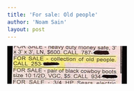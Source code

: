 ```yaml
---
title: 'For sale: Old people'
author: 'Noam Sain'
layout: post
---
```


![old people for sale](/assets/2012/2012-08-20100501.jpg "Old people for sale")
